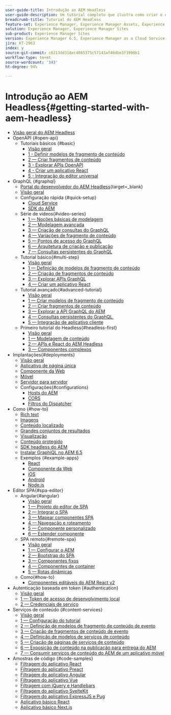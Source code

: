 ```yaml
---
user-guide-title: Introdução ao AEM Headless
user-guide-description: Um tutorial completo que ilustra como criar e expor conteúdo usando o AEM Headless.
breadcrumb-title: Tutorial do AEM Headless
feature-set: Experience Manager, Experience Manager Assets, Experience Manager Sites
solution: Experience Manager, Experience Manager Sites
sub-product: Experience Manager Sites
version: Experience Manager 6.5, Experience Manager as a Cloud Service
jira: KT-2963
index: y
source-git-commit: c6213dd318ec4865375c57143af40dbe3f3990b1
workflow-type: tm+mt
source-wordcount: '343'
ht-degree: 94%

---
```



# Introdução ao AEM Headless{#getting-started-with-aem-headless}

+ [Visão geral do AEM Headless](./overview.md)
+ OpenAPI {#open-api}
   + Tutoriais básicos {#basic}
      + [Visão geral](./open-api/basic/overview.md)
      + [1 - Definir modelos de fragmento de conteúdo](./open-api/basic/1-content-fragment-models.md)
      + [2 — Criar fragmentos de conteúdo](./open-api/basic/2-author-content-fragments.md)
      + [3 - Explorar APIs OpenAPI](./open-api/basic/3-explore-openapis.md)
      + [4 - Criar um aplicativo React](./open-api/basic/4-react-app.md)
      + [5 - Integração do editor universal](./open-api/basic/5-universal-editor.md)
+ GraphQL {#graphql}
   + [Portal do desenvolvedor do AEM Headless](https://experienceleague.adobe.com/landing/experience-manager/headless/developer.html?lang=pt-BR){target=_blank}
   + [Visão geral](./graphql/overview.md)
   + Configuração rápida {#quick-setup}
      + [Cloud Service](./graphql/quick-setup/cloud-service.md)
      + [SDK do AEM](./graphql/quick-setup/local-sdk.md)
   + Série de vídeos{#video-series}
      + [1 — Noções básicas de modelagem](./graphql/video-series/modeling-basics.md)
      + [2 — Modelagem avançada](./graphql/video-series/advanced-modeling.md)
      + [3 — Criação de consultas do GraphQL](./graphql/video-series/creating-graphql-queries.md)
      + [4 — Variações de fragmento de conteúdo](./graphql/video-series/content-fragment-variations.md)
      + [5 — Pontos de acesso do GraphQL](./graphql/video-series/graphql-endpoints.md)
      + [6 — Arquitetura de criação e publicação](./graphql/video-series/author-publish-architecture.md)
      + [7 — Consultas persistentes do GraphQL](./graphql/video-series/graphql-persisted-queries.md)
   + Tutorial básico{#multi-step}
      + [Visão geral](./graphql/multi-step/overview.md)
      + [1 — Definição de modelos de fragmento de conteúdo](./graphql/multi-step/content-fragment-models.md)
      + [2 — Criação de fragmentos de conteúdo](./graphql/multi-step/author-content-fragments.md)
      + [3 — Explorar APIs GraphQL](./graphql/multi-step/explore-graphql-api.md)
      + [4 — Criar um aplicativo React](./graphql/multi-step/graphql-and-react-app.md)
   + Tutorial avançado{#advanced-tutorial}
      + [Visão geral](/help/headless-tutorial/graphql/advanced-graphql/overview.md)
      + [1 — Criar modelos de fragmento de conteúdo](/help/headless-tutorial/graphql/advanced-graphql/create-content-fragment-models.md)
      + [2 — Criar fragmentos de conteúdo](/help/headless-tutorial/graphql/advanced-graphql/author-content-fragments.md)
      + [3 — Explorar a API GraphQL do AEM](/help/headless-tutorial/graphql/advanced-graphql/explore-graphql-api.md)
      + [4 — Consultas persistentes do GraphQL &#x200B;](/help/headless-tutorial/graphql/advanced-graphql/graphql-persisted-queries.md)
      + [5 — Integração de aplicativo cliente](/help/headless-tutorial/graphql/advanced-graphql/client-application-integration.md)
   + Primeiro tutorial do Headless{#headless-first}
      + [Visão geral](./graphql/headless-first-tutorial/overview.md)
      + [1 — Modelagem de conteúdo](./graphql/headless-first-tutorial/1-content-modeling.md)
      + [2 — APIs e React do AEM Headless](./graphql/headless-first-tutorial/2-aem-headless-apis-and-react.md)
      + [3 — Componentes complexos](./graphql/headless-first-tutorial/3-complex-components.md)
+ Implantações{#deployments}
   + [Visão geral](./graphql/deployment/overview.md)
   + [Aplicativo de página única](./graphql/deployment/spa.md)
   + [Componente da Web](./graphql/deployment/web-component.md)
   + [Móvel](./graphql/deployment/mobile.md)
   + [Servidor para servidor](./graphql/deployment/server-to-server.md)
   + Configurações{#configurations}
      + [Hosts do AEM](./graphql/deployment/configurations/aem-hosts.md)
      + [CORS](./graphql/deployment/configurations/cors.md)
      + [Filtros do Dispatcher](./graphql/deployment/configurations/dispatcher-filters.md)
+ Como {#how-to}
   + [Rich text](./graphql/how-to/rich-text.md)
   + [Imagens](./graphql/how-to/images.md)
   + [Conteúdo localizado](./graphql/how-to/localized-content.md)
   + [Grandes conjuntos de resultados](./graphql/how-to/large-result-sets.md)
   + [Visualização](./graphql/how-to/preview.md)
   + [Conteúdo protegido](./graphql/how-to/protected-content.md)
   + [SDK headless do AEM](./graphql/how-to/aem-headless-sdk.md)
   + [Instalar GraphiQL no AEM 6.5](./graphql/how-to/install-graphiql-aem-6-5.md)
   + Exemplos {#example-apps}
      + [React](./graphql/example-apps/react-app.md)
      + [Componente da Web](./graphql/example-apps/web-component.md)
      + [iOS](./graphql/example-apps/ios-swiftui-app.md)
      + [Android](./graphql/example-apps/android-app.md)
      + [Node.js](./graphql/example-apps/server-to-server-app.md)
+ Editor SPA{#spa-editor}
   + Angular{#angular}
      + [Visão geral](./spa-editor/angular/overview.md)
      + [1 — Projeto do editor de SPA](./spa-editor/angular/create-project.md)
      + [2 — Integrar o SPA](./spa-editor/angular/integrate-spa.md)
      + [3 — Mapear componentes SPA](./spa-editor/angular/map-components.md)
      + [4 — Navegação e roteamento](./spa-editor/angular/navigation-routing.md)
      + [5 — Componente personalizado](./spa-editor/angular/custom-component.md)
      + [6 — Estender componente](./spa-editor/angular/extend-component.md)
   + SPA remoto{#remote-spa}
      + [Visão geral](./spa-editor/remote-spa/overview.md)
      + [1 — Configurar o AEM](./spa-editor/remote-spa/aem-configure.md)
      + [2 — Bootstrap do SPA](./spa-editor/remote-spa/spa-bootstrap.md)
      + [3 — Componentes fixos](./spa-editor/remote-spa/spa-fixed-component.md)
      + [4 — Componentes de container](./spa-editor/remote-spa/spa-container-component.md)
      + [5 — Rotas dinâmicas](./spa-editor/remote-spa/spa-dynamic-routes.md)
   + Como{#how-to}
      + [Componentes editáveis do AEM React v2](./spa-editor/how-to/react-core-components-v2.md)
+ Autenticação baseada em token {#authentication}
   + [Visão geral](./authentication/overview.md)
   + [1 — Token de acesso de desenvolvimento local](./authentication/local-development-access-token.md)
   + [2 — Credenciais de serviço](./authentication/service-credentials.md)
+ Serviços de conteúdo {#content-services}
   + [Visão geral](./content-services/overview.md)
   + [1 — Configuração do tutorial](./content-services/chapter-1.md)
   + [2 — Definição de modelos de fragmento de conteúdo de evento](./content-services/chapter-2.md)
   + [3 — Criação de fragmentos de conteúdo de evento](./content-services/chapter-3.md)
   + [4 — Definição de modelos de serviços de conteúdo](./content-services/chapter-4.md)
   + [5 — Criação de páginas de serviços de conteúdo](./content-services/chapter-5.md)
   + [6 — Exposição de conteúdo na publicação para entrega do AEM](./content-services/chapter-6.md)
   + [7 — Consumir serviços de conteúdo do AEM de um aplicativo móvel](./content-services/chapter-7.md)
+ Amostras de código {#code-samples}
   + [Filtragem do aplicativo React](./graphql/code-samples/filtering-react-app.md)
   + [Filtragem do aplicativo Preact](./graphql/code-samples/filtering-preact-app.md)
   + [Filtragem do aplicativo Angular](./graphql/code-samples/filtering-angular-app.md)
   + [Filtragem do aplicativo Vue](./graphql/code-samples/filtering-vue-app.md)
   + [Filtragem com jQuery e Handlebars](./graphql/code-samples/filtering-jquery-handlebars.md)
   + [Filtragem do aplicativo SvelteKit](./graphql/code-samples/filtering-sveltekit-app.md)
   + [Filtragem do aplicativo ExpressJS e Pug](./graphql/code-samples/filtering-express-pug-app.md)
   + [Aplicativo básico React](./graphql/code-samples/basic-react-app.md)
   + [Aplicativo básico Next.js](./graphql/code-samples/basic-nextjs-app.md)

